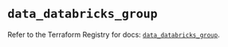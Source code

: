 # `data_databricks_group`

Refer to the Terraform Registry for docs: [`data_databricks_group`](https://registry.terraform.io/providers/databricks/databricks/1.71.0/docs/data-sources/group).
